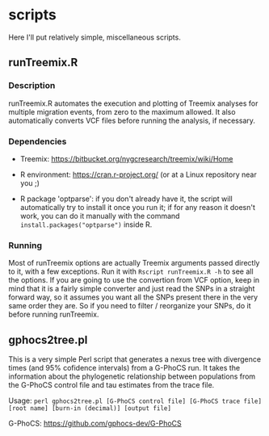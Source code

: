 # scripts

Here I'll put relatively simple, miscellaneous scripts.

## runTreemix.R

### Description

runTreemix.R automates the execution and plotting of Treemix analyses for multiple migration events, from zero to the maximum allowed. It also automatically converts VCF files before running the analysis, if necessary.

### Dependencies

- Treemix: https://bitbucket.org/nygcresearch/treemix/wiki/Home

- R environment: https://cran.r-project.org/ (or at a Linux repository near you ;)

- R package 'optparse': if you don't already have it, the script will automatically try to install it once you run it; if for any reason it doesn't work, you can do it manually with the command `install.packages("optparse")` inside R.

### Running

Most of runTreemix options are actually Treemix arguments passed directly to it, with a few exceptions. Run it with `Rscript runTreemix.R -h` to see all the options. If you are going to use the convertion from VCF option, keep in mind that it is a fairly simple converter and just read the SNPs in a straight forward way, so it assumes you want all the SNPs present there in the very same order they are. So if you need to filter / reorganize your SNPs, do it before running runTreemix.


## gphocs2tree.pl

This is a very simple Perl script that generates a nexus tree with divergence times (and 95% cofidence intervals) from a G-PhoCS run. It takes the information about the phylogenetic relationship between populations from the G-PhoCS control file and tau estimates from the trace file.

Usage: `perl gphocs2tree.pl [G-PhoCS control file] [G-PhoCS trace file] [root name] [burn-in (decimal)] [output file]`

G-PhoCS: https://github.com/gphocs-dev/G-PhoCS
